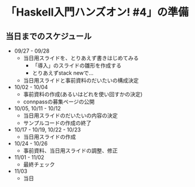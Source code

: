 「Haskell入門ハンズオン! #4」の準備
===================================

当日までのスケジュール
----------------------

* 09/27 - 09/28
	+ 当日用スライドを、とりあえず書きはじめてみる
		- 「導入」のスライドの雛形を作成する
		- とりあえずstack newで...
	+ 当日用スライドと事前資料のだいたいの構成決定
* 10/02 - 10/04
	+ 事前資料の作成(あるいはどれを使い回すかの決定)
	+ connpassの募集ページの公開
* 10/05, 10/11 - 10/12
	+ 当日用スライドのだいたいの内容の決定
	+ サンプルコードの作成の終了
* 10/17 - 10/19, 10/22 - 10/23
	+ 当日用スライドの作成
* 10/24 - 10/26
	+ 事前資料、当日用スライドの調整、修正
* 11/01 - 11/02
	+ 最終チェック
* 11/03
	+ 当日
